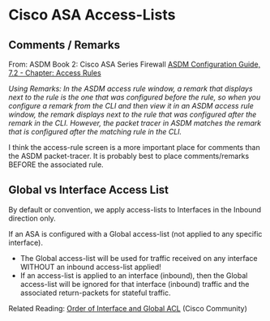 # Cisco ASA Access-Lists

## Comments / Remarks

From: ASDM Book 2: Cisco ASA Series Firewall [ASDM Configuration Guide, 7.2 - Chapter: Access Rules][1]

*Using Remarks:
In the ASDM access rule window, a remark that displays next to the rule is the one that was configured before the rule, 
so when you configure a remark from the CLI and then view it in an ASDM access rule window, 
the remark displays next to the rule that was configured after the remark in the CLI. 
However, the packet tracer in ASDM matches the remark that is configured after the matching rule in the CLI.*

I think the access-rule screen is a more important place for comments than the ASDM packet-tracer. 
It is probably best to place comments/remarks BEFORE the associated rule.

[1]: https://www.cisco.com/c/en/us/td/docs/security/asa/asa92/asdm72/firewall/asa-firewall-asdm/access-rules.html

## Global vs Interface Access List

By default or convention, we apply access-lists to Interfaces in the Inbound direction only.

If an ASA is configured with a Global access-list (not applied to any specific interface).
* The Global access-list will be used for traffic received on any interface WITHOUT an inbound access-list applied!
* If an access-list is applied to an interface (inbound), then the Global access-list will be
  ignored for that interface (inbound) traffic and the associated return-packets for stateful traffic.

Related Reading: [Order of Interface and Global ACL][1] (Cisco Community)

[1]: https://community.cisco.com/t5/network-security/order-of-interface-and-global-acl/m-p/2261082#M346086
